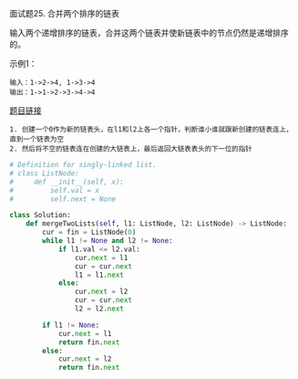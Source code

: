 面试题25. 合并两个排序的链表


输入两个递增排序的链表，合并这两个链表并使新链表中的节点仍然是递增排序的。

示例1：
```
输入：1->2->4, 1->3->4
输出：1->1->2->3->4->4
```

[题目链接](https://leetcode-cn.com/problems/he-bing-liang-ge-pai-xu-de-lian-biao-lcof/)

```
1. 创建一个0作为新的链表头，在l1和l2上各一个指针，判断谁小谁就跟新创建的链表连上，直到一个链表为空
2. 然后将不空的链表连在创建的大链表上，最后返回大链表表头的下一位的指针
```

```python
# Definition for singly-linked list.
# class ListNode:
#     def __init__(self, x):
#         self.val = x
#         self.next = None

class Solution:
    def mergeTwoLists(self, l1: ListNode, l2: ListNode) -> ListNode:
        cur = fin = ListNode(0)
        while l1 != None and l2 != None:
            if l1.val <= l2.val:
                cur.next = l1
                cur = cur.next
                l1 = l1.next
            else:
                cur.next = l2
                cur = cur.next
                l2 = l2.next

        if l1 != None:
            cur.next = l1
            return fin.next
        else:
            cur.next = l2
            return fin.next
```
